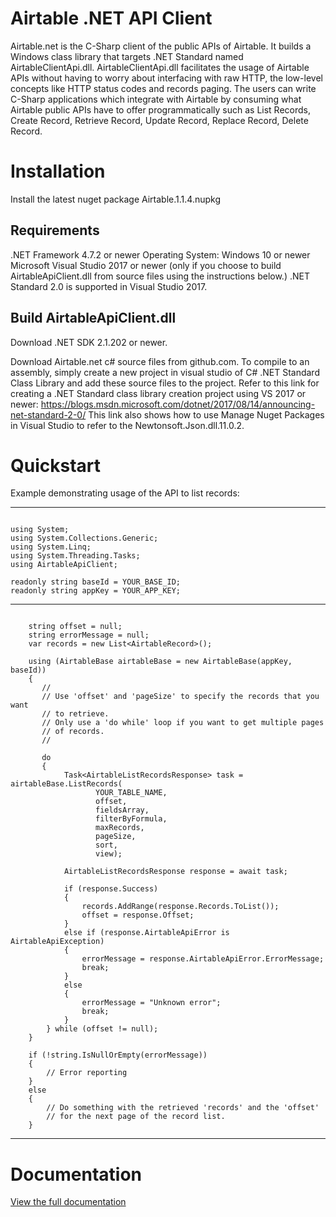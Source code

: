 # Airtable .NET API Client

Airtable.net is the C-Sharp client of the public APIs of Airtable. It builds a Windows class library that targets .NET Standard named AirtableClientApi.dll.
AirtableClientApi.dll facilitates the usage of Airtable APIs without having to worry about interfacing with raw HTTP, 
the low-level concepts like HTTP status codes and records paging. The users can write C-Sharp applications which integrate with
Airtable by consuming what Airtable public APIs have to offer programmatically such as List Records, Create Record, Retrieve Record, 
Update Record, Replace Record, Delete Record.

# Installation
Install the latest nuget package Airtable.1.1.4.nupkg

## Requirements

.NET Framework 4.7.2 or newer
Operating System: Windows 10 or newer
Microsoft Visual Studio 2017 or newer (only if you choose to build AirtableApiClient.dll from source files using the instructions below.)
.NET Standard 2.0 is supported in Visual Studio 2017.

## Build AirtableApiClient.dll

Download .NET SDK 2.1.202 or newer.

Download Airtable.net c# source files from github.com. To compile to an assembly, simply create a new project in visual studio 
of C# .NET Standard Class Library and add these source files to the project. 
Refer to this link for creating a .NET Standard class library creation project using VS 2017 or newer:
https://blogs.msdn.microsoft.com/dotnet/2017/08/14/announcing-net-standard-2-0/
This link also shows how to use Manage Nuget Packages in Visual Studio to refer to the Newtonsoft.Json.dll.11.0.2.

# Quickstart

Example demonstrating usage of the API to list records:

----------------------

```

using System;
using System.Collections.Generic;
using System.Linq;
using System.Threading.Tasks;
using AirtableApiClient;

readonly string baseId = YOUR_BASE_ID;
readonly string appKey = YOUR_APP_KEY;

```

----------------------


```

    string offset = null;
    string errorMessage = null;
    var records = new List<AirtableRecord>();

    using (AirtableBase airtableBase = new AirtableBase(appKey, baseId))
    {
       //
       // Use 'offset' and 'pageSize' to specify the records that you want
       // to retrieve.
       // Only use a 'do while' loop if you want to get multiple pages
       // of records.
       //

       do
       {
            Task<AirtableListRecordsResponse> task = airtableBase.ListRecords(
                   YOUR_TABLE_NAME, 
                   offset, 
                   fieldsArray, 
                   filterByFormula, 
                   maxRecords, 
                   pageSize, 
                   sort, 
                   view);

            AirtableListRecordsResponse response = await task;

            if (response.Success)
            {
                records.AddRange(response.Records.ToList());
                offset = response.Offset;
            }
            else if (response.AirtableApiError is AirtableApiException)
            {
                errorMessage = response.AirtableApiError.ErrorMessage;
                break;
            }
            else
            {
                errorMessage = "Unknown error";
                break;
            }
        } while (offset != null);
    }

    if (!string.IsNullOrEmpty(errorMessage))
    {
        // Error reporting
    }
    else
    {
        // Do something with the retrieved 'records' and the 'offset'
        // for the next page of the record list.
    } 

```

-------------------------------------

# Documentation

[View the full documentation](https://github.com/ngocnicholas/airtable.net/wiki/Documentation)
